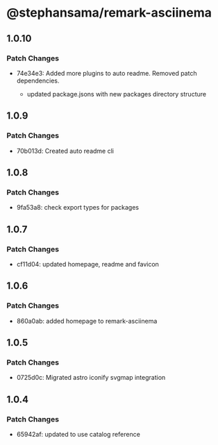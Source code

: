 # @stephansama/remark-asciinema

## 1.0.10

### Patch Changes

- 74e34e3: Added more plugins to auto readme. Removed patch dependencies.

  - updated package.jsons with new packages directory structure

## 1.0.9

### Patch Changes

- 70b013d: Created auto readme cli

## 1.0.8

### Patch Changes

- 9fa53a8: check export types for packages

## 1.0.7

### Patch Changes

- cf11d04: updated homepage, readme and favicon

## 1.0.6

### Patch Changes

- 860a0ab: added homepage to remark-asciinema

## 1.0.5

### Patch Changes

- 0725d0c: Migrated astro iconify svgmap integration

## 1.0.4

### Patch Changes

- 65942af: updated to use catalog reference
